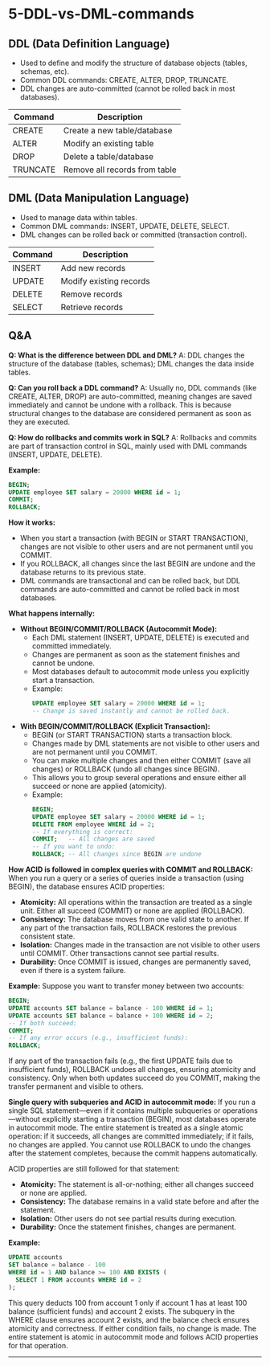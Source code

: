 # 5-DDL-vs-DML-commands


## DDL (Data Definition Language)
- Used to define and modify the structure of database objects (tables, schemas, etc).
- Common DDL commands: CREATE, ALTER, DROP, TRUNCATE.
- DDL changes are auto-committed (cannot be rolled back in most databases).

| Command | Description                  |
|---------|------------------------------|
| CREATE  | Create a new table/database  |
| ALTER   | Modify an existing table     |
| DROP    | Delete a table/database      |
| TRUNCATE| Remove all records from table|


## DML (Data Manipulation Language)
- Used to manage data within tables.
- Common DML commands: INSERT, UPDATE, DELETE, SELECT.
- DML changes can be rolled back or committed (transaction control).

| Command | Description                  |
|---------|------------------------------|
| INSERT  | Add new records              |
| UPDATE  | Modify existing records      |
| DELETE  | Remove records               |
| SELECT  | Retrieve records             |


## Q&A
**Q: What is the difference between DDL and DML?**
A: DDL changes the structure of the database (tables, schemas); DML changes the data inside tables.

**Q: Can you roll back a DDL command?**
A: Usually no, DDL commands (like CREATE, ALTER, DROP) are auto-committed, meaning changes are saved immediately and cannot be undone with a rollback. 
This is because structural changes to the database are considered permanent as soon as they are executed.

**Q: How do rollbacks and commits work in SQL?**
A: Rollbacks and commits are part of transaction control in SQL, mainly used with DML commands (INSERT, UPDATE, DELETE).


**Example:**
```sql
BEGIN;
UPDATE employee SET salary = 20000 WHERE id = 1;
COMMIT;
ROLLBACK;
```


**How it works:**
- When you start a transaction (with BEGIN or START TRANSACTION), changes are not visible to other users and are not permanent until you COMMIT.
- If you ROLLBACK, all changes since the last BEGIN are undone and the database returns to its previous state.
- DML commands are transactional and can be rolled back, but DDL commands are auto-committed and cannot be rolled back in most databases.

**What happens internally:**
- **Without BEGIN/COMMIT/ROLLBACK (Autocommit Mode):**
  - Each DML statement (INSERT, UPDATE, DELETE) is executed and committed immediately.
  - Changes are permanent as soon as the statement finishes and cannot be undone.
  - Most databases default to autocommit mode unless you explicitly start a transaction.
  - Example:
    ```sql
    UPDATE employee SET salary = 20000 WHERE id = 1;
    -- Change is saved instantly and cannot be rolled back.
    ```
- **With BEGIN/COMMIT/ROLLBACK (Explicit Transaction):**
  - BEGIN (or START TRANSACTION) starts a transaction block.
  - Changes made by DML statements are not visible to other users and are not permanent until you COMMIT.
  - You can make multiple changes and then either COMMIT (save all changes) or ROLLBACK (undo all changes since BEGIN).
  - This allows you to group several operations and ensure either all succeed or none are applied (atomicity).
  - Example:
    ```sql
    BEGIN;
    UPDATE employee SET salary = 20000 WHERE id = 1;
    DELETE FROM employee WHERE id = 2;
    -- If everything is correct:
    COMMIT;   -- All changes are saved
    -- If you want to undo:
    ROLLBACK; -- All changes since BEGIN are undone
    ```

**How ACID is followed in complex queries with COMMIT and ROLLBACK:**
When you run a query or a series of queries inside a transaction (using BEGIN), the database ensures ACID properties:

- **Atomicity:** All operations within the transaction are treated as a single unit. Either all succeed (COMMIT) or none are applied (ROLLBACK).
- **Consistency:** The database moves from one valid state to another. If any part of the transaction fails, ROLLBACK restores the previous consistent state.
- **Isolation:** Changes made in the transaction are not visible to other users until COMMIT. Other transactions cannot see partial results.
- **Durability:** Once COMMIT is issued, changes are permanently saved, even if there is a system failure.

**Example:**
Suppose you want to transfer money between two accounts:
```sql
BEGIN;
UPDATE accounts SET balance = balance - 100 WHERE id = 1;
UPDATE accounts SET balance = balance + 100 WHERE id = 2;
-- If both succeed:
COMMIT;
-- If any error occurs (e.g., insufficient funds):
ROLLBACK;
```
If any part of the transaction fails (e.g., the first UPDATE fails due to insufficient funds), ROLLBACK undoes all changes, ensuring atomicity and consistency. Only when both updates succeed do you COMMIT, making the transfer permanent and visible to others.

**Single query with subqueries and ACID in autocommit mode:**
If you run a single SQL statement—even if it contains multiple subqueries or operations—without explicitly starting a transaction (BEGIN), most databases operate in autocommit mode. The entire statement is treated as a single atomic operation: if it succeeds, all changes are committed immediately; if it fails, no changes are applied. You cannot use ROLLBACK to undo the changes after the statement completes, because the commit happens automatically.

ACID properties are still followed for that statement:
- **Atomicity:** The statement is all-or-nothing; either all changes succeed or none are applied.
- **Consistency:** The database remains in a valid state before and after the statement.
- **Isolation:** Other users do not see partial results during execution.
- **Durability:** Once the statement finishes, changes are permanent.

**Example:**
```sql
UPDATE accounts
SET balance = balance - 100
WHERE id = 1 AND balance >= 100 AND EXISTS (
  SELECT 1 FROM accounts WHERE id = 2
);
```
This query deducts 100 from account 1 only if account 1 has at least 100 balance (sufficient funds) and account 2 exists. The subquery in the WHERE clause ensures account 2 exists, and the balance check ensures atomicity and correctness. If either condition fails, no change is made. The entire statement is atomic in autocommit mode and follows ACID properties for that operation.

---


